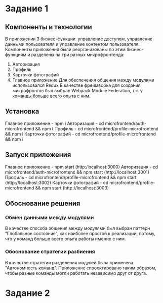 # Задание 1

## Компоненты и технологии
В приложении 3 бизнес-функции: управление доступом, управление данными пользователя и управление контентом пользователя.
Компоненты приложения были реорганизованы по этим бизнес-функциям и разделены на три разных микрофронтенда:
1. Авторизация
2. Профиль
3. Карточки фотографий
4. Главное приложение
Для обеспечения общения между модулями использовался Redux
В качестве фреймворка для создания микрофронтов был выбран Webpack Module Federation, т.к. у команды больше всего опыта с ним.


## Установка 
Главное приложение - npm i 
Авторизация - cd microfrontend/auth-microfrontend && npm i
Профиль - cd microfrontend/profile-microfrontend && npm i
Карточки фотографий - cd microfrontend/profile-microfrontend && npm i


## Запуск приложения
Главное приложение - npm start (http:/localhost:3000)
Авторизация - cd microfrontend/auth-microfrontend && npm start (http://localhost:3001)
Профиль - cd microfrontend/profile-microfrontend && npm start (http://localhost:3002)
Карточки фотографий - cd microfrontend/profile-microfrontend && npm start (http://localhost:3003)


## Обоснование решения
### Обмен данными между модулями
В качестве способа общения между модулями был выбран паттерн "Глобальное состояние", как наиболее простой к реализации,
потому, что у команд больше всего опыта работы именно с ним.


### Обоснование стратегии разбиения 
В качестве стратегии разделения модулей была применена "Автономность команд".
Приложение спроектировано таким образом, чтобы разные команды могли работать независимо друг от друга.


# Задание 2
